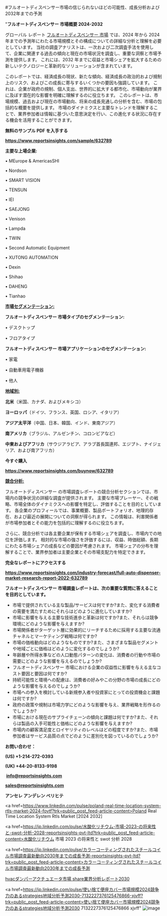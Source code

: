 #フルオートディスペンサー市場の信じられないほどの可能性、成長分析および2032年までの予測

"<strong>フルオートディスペンサー 市場概要 2024-2032</strong>

グローバル レポート <a href=https://www.reportsinsights.com/sample/632789>フルオートディスペンサー 市場</a> では、2024 年から 2024 年までの予測年にわたる市場規模とその構成についての詳細な分析と理解を必要としています。 当社の調査アナリストは、一次および二次調査手法を使用して、企業に関連する過去の傾向と現在の市場状況を調査し、重要な洞察と市場予測を提供します。 これには、2032 年までに収益と市場シェアを拡大​​するための新しいテクノロジーと革新的なソリューションが含まれています。

このレポートでは、経済成長の現状、新たな傾向、経済成長の政治的および規制上のリスク、およびこの成長に寄与するいくつかの要因も強調しています。 これは、企業が政府の規制、個人支出、世界的に拡大する都市化、市場動向が業界に及ぼす潜在的な影響を明確に理解するのに役立ちます。 このレポートは、市場規模、過去および現在の市場動向、将来の成長見通しの分析を含む、市場の包括的な概要を提供します。 市場のダイナミクスと主要なトレンドを理解することで、業界参加者は情報に基づいた意思決定を行い、この進化する状況に存在する機会を活用することができます。

<strong><b>無料のサンプル PDF を入手する</b></strong>

<a href=https://www.reportsinsights.com/sample/632789><strong><u>https://www.reportsinsights.com/sample/632789</u></strong></a>

<strong>主要な上場企業:</strong>

• MEurope & AmericasSHI

• Nordson

• SMART VISION

• TENSUN

• IEI

• SAEJONG

• Venison

• Lampda

• TWIN

• Second Automatic Equipment

• XUTONG AUTOMATION

• Dexin

• Shihao

• DAHENG

• Tianhao

<strong><u>市場セグメンテーション</u></strong><strong><u>:</u></strong>

<strong>フルオートディスペンサー 市場タイプのセグメンテーション:</strong>

• デスクトップ

• フロアタイプ

<strong>フルオートディスペンサー 市場アプリケーションのセグメンテーション:</strong>

• 家電

• 自動車用電子機器

• 他人

<strong><u>地域別</u></strong><strong><u>:</u></strong>

<strong>北米</strong>（米国、カナダ、およびメキシコ）

<strong>ヨーロッパ</strong>（ドイツ、フランス、英国、ロシア、イタリア）

<strong>アジア太平洋</strong>（中国、日本、韓国、インド、東南アジア）

<strong>南アメリカ</strong>（ブラジル、アルゼンチン、コロンビアなど）

<strong>中東およびアフリカ</strong>（サウジアラビア、アラブ首長国連邦、エジプト、ナイジェリア、および南アフリカ）

<strong>今すぐ購入</strong>

<a href=https://www.reportsinsights.com/buynow/632789><strong><u>https://www.reportsinsights.com/buynow/632789</u></strong></a>

<strong><u>競合分析:</u></strong>

フルオートディスペンサー の市場調査レポートの競合分析セクションでは、市場内の競争状況の詳細な調査が提供されます。 主要な市場プレーヤー、その戦略、市場全体のダイナミクスへの影響を特定し、評価することを目的としています。 各企業のプロフィールでは、事業概要、製品ポートフォリオ、地理的存在、および最近の展開についての洞察が得られます。 この情報は、利害関係者が市場参加者とその能力を包括的に理解するのに役立ちます。

さらに、競合分析では各主要企業が保有する市場シェアを調査し、市場内での地位を評価します。 相対的な市場の強さを評価するには、収益、時価総額、長期にわたる市場シェアの成長などの要因が考慮されます。 市場シェアの分布を理解することで、業界参加者は主要企業とその市場支配力を特定できます。

<strong>完全なレポートにアクセスする</strong>

<a href=https://www.reportsinsights.com/industry-forecast/full-auto-dispenser-market-research-report-2022-632789><strong><u><b>https://www.reportsinsights.com/industry-forecast/full-auto-dispenser-market-research-report-2022-632789</b></u></strong></a>

<strong><b>フルオートディスペンサー 市場調査レポートは、次の重要な質問に答えることを目的としています。</b></strong>
<ul>
  <li>市場で提供されている主な製品/サービスは何ですか?また、変化する消費者の需要を満たすためにそれらはどのように進化していますか?</li>
  <li>市場に影響を与える主要な技術進歩と革新は何ですか?また、それらは競争環境にどのような影響を与えますか?</li>
  <li>市場関係者がターゲット層に効果的にリーチするために採用する主要な流通チャネルとマーケティング戦略は何ですか?</li>
  <li>市場の価格動向はどのようなものですか?また、さまざまな製品セグメントや地域ごとに価格はどのように変化するのでしょうか?</li>
  <li>年齢層や所得水準などの人口動態パターンの変化は、消費者の行動や市場の需要にどのような影響を与えるのでしょうか?</li>
  <li>フルオートディスペンサー 市場における企業の収益性に影響を与える主なコスト要因と要因は何ですか?</li>
  <li>持続可能性と環境への配慮は、消費者の好みやこの分野の市場の成長にどのような影響を与えるのでしょうか?</li>
  <li>市場への参入を検討している新規参入者や投資家にとっての投資機会と課題は何ですか?</li>
  <li>政府の政策や規制は市場力学にどのような影響を与え、業界戦略を形作るのでしょうか?</li>
  <li>市場における現在のサプライチェーンの傾向と課題は何ですか?また、それらは製品の入手可能性と価格にどのような影響を与えますか?</li>
  <li>市場内の顧客満足度とロイヤリティのレベルはどの程度ですか?また、市場参加者はサービス品質の点でどのように差別化を図っているのでしょうか?</li>
</ul>
<strong>お問い合わせ：</strong>

<strong>(US) +1-214-272-0393</strong>

<strong>(UK) +44-20-8133-9198</strong>

<strong> </strong><a href=info@reportsinsights.com><strong><u>info@reportsinsights.com</u></strong></a>

<a href=sales@reportsinsights.com><strong><u>sales@reportsinsights.com</u></strong></a>

<strong>アンセレ アンデレン ベリヒテ</strong>

<a href=https://www.linkedin.com/pulse/poland-real-time-location-system-rtls-market-2024-fovtf?trk=public_post_feed-article-content>Poland Real Time Location System Rtls Market [2024 2032]</a>

<a href=https://jp.linkedin.com/pulse/水酸化リチウム-市場-2023-の将来性と-swot-分析-2028-reportsinsights-pvt-ltd?trk=public_post_feed-article-content>水酸化リチウム 市場 2023 の将来性と swot 分析 2028</a>

<a href=https://jp.linkedin.com/pulse/カラーコーティングされたスチールコイル市場調査最新動向2030年までの成長予測-reportsinsights-pvt-ltd?trk=public_post_feed-article-content>カラーコーティングされたスチールコイル市場調査最新動向2030年までの成長予測</a>

<a href=https://www.linkedin.com/pulse/hvacダンパーアクチュエータ市場-share業界分析レポート2030-reports-insights-expert-hmuuf/>hvacダンパーアクチュエータ市場 share業界分析レポート2030</a>

<a href=https://jp.linkedin.com/pulse/使い捨て便座カバー市場規模2024競争力のあるstrategies地域分析予測2030-7132227376125476866-xjvff?trk=public_post_feed-article-content>使い捨て便座カバー市場規模2024競争力のあるstrategies地域分析予測2030 7132227376125476866 xjvff</a>"
![image](https://github.com/aanak123/RIMarketer1/assets/158471119/b88747c1-4ead-42fd-ad9b-ca9563ad8b59)
